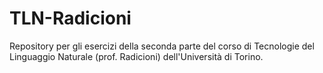 # TLN-Radicioni

Repository per gli esercizi della seconda parte del corso di Tecnologie del Linguaggio Naturale (prof. Radicioni) dell'Università di Torino.
